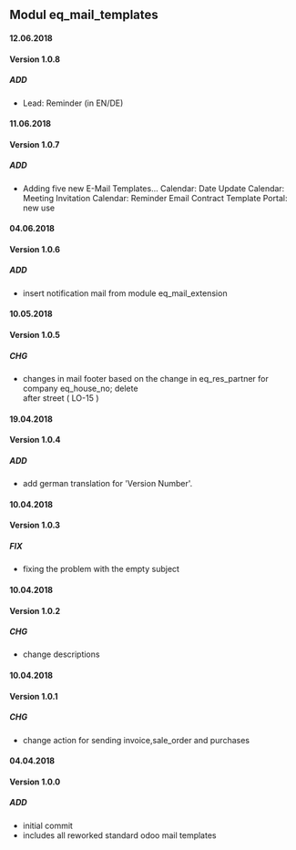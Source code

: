 ## Modul eq_mail_templates

#### 12.06.2018
#### Version 1.0.8
#####  ADD
- Lead: Reminder (in EN/DE)

#### 11.06.2018
#### Version 1.0.7
#####  ADD
- Adding five new E-Mail Templates...
Calendar: Date Update
Calendar: Meeting Invitation
Calendar: Reminder
Email Contract Template
Portal: new use

#### 04.06.2018
#### Version 1.0.6
#####  ADD
- insert notification mail from module eq_mail_extension

#### 10.05.2018
#### Version 1.0.5
#####  CHG
- changes in mail footer based on the change in eq_res_partner for company eq_house_no; delete <br> after street ( LO-15 )

#### 19.04.2018
#### Version 1.0.4
##### ADD
- add german translation for 'Version Number'.

#### 10.04.2018
#### Version 1.0.3
##### FIX
- fixing the problem with the empty subject

#### 10.04.2018
#### Version 1.0.2
##### CHG
- change descriptions

#### 10.04.2018
#### Version 1.0.1
##### CHG
- change action for sending invoice,sale_order and purchases

#### 04.04.2018
#### Version 1.0.0
##### ADD
- initial commit
- includes all reworked standard odoo mail templates
